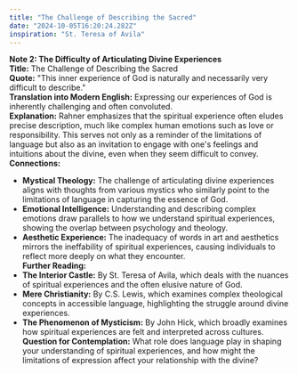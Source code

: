 ```yaml
---
title: "The Challenge of Describing the Sacred"
date: "2024-10-05T16:20:24.282Z"
inspiration: "St. Teresa of Avila"
---
```


**Note 2: The Difficulty of Articulating Divine Experiences**  
**Title:** The Challenge of Describing the Sacred  
**Quote:** "This inner experience of God is naturally and necessarily very difficult to describe."  
**Translation into Modern English:** Expressing our experiences of God is inherently challenging and often convoluted.  
**Explanation:** Rahner emphasizes that the spiritual experience often eludes precise description, much like complex human emotions such as love or responsibility. This serves not only as a reminder of the limitations of language but also as an invitation to engage with one's feelings and intuitions about the divine, even when they seem difficult to convey.  
**Connections:**  
- **Mystical Theology:** The challenge of articulating divine experiences aligns with thoughts from various mystics who similarly point to the limitations of language in capturing the essence of God.  
- **Emotional Intelligence:** Understanding and describing complex emotions draw parallels to how we understand spiritual experiences, showing the overlap between psychology and theology.  
- **Aesthetic Experience:** The inadequacy of words in art and aesthetics mirrors the ineffability of spiritual experiences, causing individuals to reflect more deeply on what they encounter.  
**Further Reading:**  
- **The Interior Castle:** By St. Teresa of Avila, which deals with the nuances of spiritual experiences and the often elusive nature of God.  
- **Mere Christianity:** By C.S. Lewis, which examines complex theological concepts in accessible language, highlighting the struggle around divine experiences.  
- **The Phenomenon of Mysticism:** By John Hick, which broadly examines how spiritual experiences are felt and interpreted across cultures.  
**Question for Contemplation:** What role does language play in shaping your understanding of spiritual experiences, and how might the limitations of expression affect your relationship with the divine?
